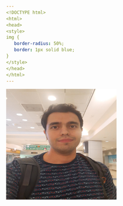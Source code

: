 ```yaml
---
<!DOCTYPE html>
<html>
<head>
<style>
img {
   border-radius: 50%;
   border: 1px solid blue;
}
</style>
</head>
</html>
---
```

<img src = "Homepage_photo.jpg" alt="my photo" width="300" height="300">
